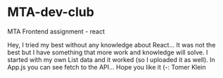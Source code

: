 # MTA-dev-club
MTA Frontend assignment - react

Hey, 
I tried my best without any knowledge about React...
It was not the best but I have something that more work and knowledge will solve.
I started with my own List data and it worked (so I uploaded it as well).
In App.js you can see fetch to the API...
Hope you like it (-: 
Tomer Klein
